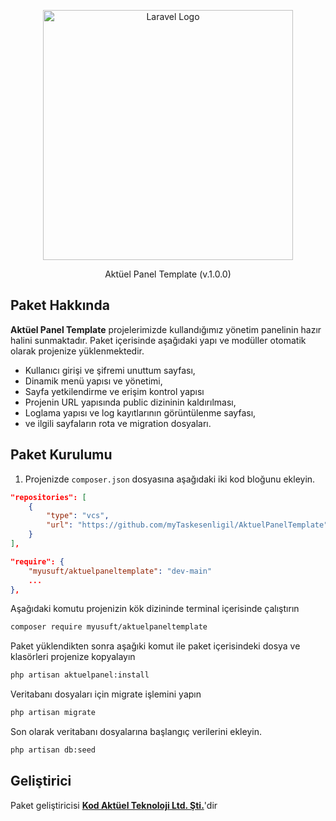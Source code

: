 <p align="center"><a href="https://kodaktuel.com" target="_blank"><img src="https://kodaktuel.com/assets/images/logo/color-logo-transparent.png" width="400" alt="Laravel Logo"></a></p>

<p align="center">
Aktüel Panel Template (v.1.0.0)
</p>

## Paket Hakkında

**Aktüel Panel Template** projelerimizde kullandığımız yönetim panelinin hazır halini sunmaktadır. Paket içerisinde aşağıdaki yapı ve modüller otomatik olarak projenize yüklenmektedir.

- Kullanıcı girişi ve şifremi unuttum sayfası,
- Dinamik menü yapısı ve yönetimi,
- Sayfa yetkilendirme ve erişim kontrol yapısı
- Projenin URL yapısında public dizininin kaldırılması,
- Loglama yapısı  ve log kayıtlarının görüntülenme sayfası,
- ve ilgili sayfaların rota ve migration dosyaları.

## Paket Kurulumu

1. Projenizde ```composer.json``` dosyasına aşağıdaki iki kod bloğunu ekleyin.

```json
"repositories": [
    {
        "type": "vcs",
        "url": "https://github.com/myTaskesenligil/AktuelPanelTemplate"
    }
],
```

```json
"require": {
    "myusuft/aktuelpaneltemplate": "dev-main"
    ...    
},
```
Aşağıdaki komutu projenizin kök dizininde terminal içerisinde çalıştırın
```bash
composer require myusuft/aktuelpaneltemplate
```
Paket yüklendikten sonra aşağıki komut ile paket içerisindeki dosya ve klasörleri projenize kopyalayın
```bash
php artisan aktuelpanel:install
```
Veritabanı dosyaları için migrate işlemini yapın
```bash
php artisan migrate
```
Son olarak veritabanı dosyalarına başlangıç verilerini ekleyin.
```bash
php artisan db:seed
```

## Geliştirici

Paket geliştiricisi **[Kod Aktüel Teknoloji Ltd. Şti.](https://kodaktuel.com)**'dir
